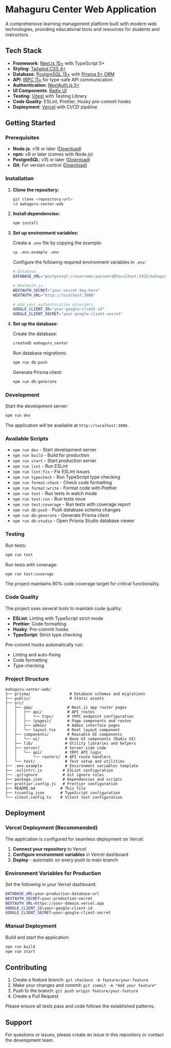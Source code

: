 # Mahaguru Center Web Application

A comprehensive learning management platform built with modern web technologies, providing educational tools and resources for students and instructors.

## Tech Stack

- **Framework**: [Next.js 15+](https://nextjs.org/) with TypeScript 5+
- **Styling**: [Tailwind CSS 4+](https://tailwindcss.com/)
- **Database**: [PostgreSQL 15+](https://postgresql.org/) with [Prisma 5+ ORM](https://www.prisma.io/)
- **API**: [tRPC 11+](https://trpc.io/) for type-safe API communication
- **Authentication**: [NextAuth.js 5+](https://next-auth.js.org/)
- **UI Components**: [Radix UI](https://www.radix-ui.com/)
- **Testing**: [Vitest](https://vitest.dev/) with Testing Library
- **Code Quality**: ESLint, Prettier, Husky pre-commit hooks
- **Deployment**: [Vercel](https://vercel.com/) with CI/CD pipeline

## Getting Started

### Prerequisites

- **Node.js**: v18 or later ([Download](https://nodejs.org/))
- **npm**: v9 or later (comes with Node.js)
- **PostgreSQL**: v15 or later ([Download](https://postgresql.org/download/))
- **Git**: For version control ([Download](https://git-scm.com/))

### Installation

1. **Clone the repository:**
   ```bash
   git clone <repository-url>
   cd mahaguru-center-web
   ```

2. **Install dependencies:**
   ```bash
   npm install
   ```

3. **Set up environment variables:**
   
   Create a `.env` file by copying the example:
   ```bash
   cp .env.example .env
   ```
   
   Configure the following required environment variables in `.env`:
   ```bash
   # Database
   DATABASE_URL="postgresql://username:password@localhost:5432/mahaguru_center"
   
   # NextAuth.js
   NEXTAUTH_SECRET="your-secret-key-here"
   NEXTAUTH_URL="http://localhost:3000"
   
   # Add your authentication providers
   GOOGLE_CLIENT_ID="your-google-client-id"
   GOOGLE_CLIENT_SECRET="your-google-client-secret"
   ```

4. **Set up the database:**
   
   Create the database:
   ```bash
   createdb mahaguru_center
   ```
   
   Run database migrations:
   ```bash
   npm run db:push
   ```
   
   Generate Prisma client:
   ```bash
   npm run db:generate
   ```

### Development

Start the development server:
```bash
npm run dev
```

The application will be available at `http://localhost:3000`.

### Available Scripts

- `npm run dev` - Start development server
- `npm run build` - Build for production
- `npm run start` - Start production server
- `npm run lint` - Run ESLint
- `npm run lint:fix` - Fix ESLint issues
- `npm run typecheck` - Run TypeScript type checking
- `npm run format:check` - Check code formatting
- `npm run format:write` - Format code with Prettier
- `npm run test` - Run tests in watch mode
- `npm run test:run` - Run tests once
- `npm run test:coverage` - Run tests with coverage report
- `npm run db:push` - Push database schema changes
- `npm run db:generate` - Generate Prisma client
- `npm run db:studio` - Open Prisma Studio database viewer

### Testing

Run tests:
```bash
npm run test
```

Run tests with coverage:
```bash
npm run test:coverage
```

The project maintains 80% code coverage target for critical functionality.

### Code Quality

The project uses several tools to maintain code quality:

- **ESLint**: Linting with TypeScript strict mode
- **Prettier**: Code formatting
- **Husky**: Pre-commit hooks
- **TypeScript**: Strict type checking

Pre-commit hooks automatically run:
- Linting and auto-fixing
- Code formatting
- Type checking

### Project Structure

```
mahaguru-center-web/
├── prisma/                 # Database schemas and migrations
├── public/                 # Static assets
├── src/
│   ├── app/               # Next.js app router pages
│   │   ├── api/           # API routes
│   │   │   └── trpc/      # tRPC endpoint configuration
│   │   ├── (pages)/       # Page components and routes
│   │   ├── admin/         # Admin interface pages
│   │   └── layout.tsx     # Root layout component
│   ├── components/        # Reusable UI components
│   │   └── ui/           # Base UI components (Radix UI)
│   ├── lib/              # Utility libraries and helpers
│   ├── server/           # Server-side code
│   │   └── api/          # tRPC API logic
│   │       └── routers/  # API route handlers
│   └── test/             # Test setup and utilities
├── .env.example          # Environment variables template
├── .eslintrc.js         # ESLint configuration
├── .gitignore           # Git ignore rules
├── package.json         # Dependencies and scripts
├── prettier.config.js   # Prettier configuration
├── README.md           # This file
├── tsconfig.json       # TypeScript configuration
└── vitest.config.ts    # Vitest test configuration
```

## Deployment

### Vercel Deployment (Recommended)

The application is configured for seamless deployment on Vercel:

1. **Connect your repository** to Vercel
2. **Configure environment variables** in Vercel dashboard
3. **Deploy** - automatic on every push to main branch

### Environment Variables for Production

Set the following in your Vercel dashboard:

```bash
DATABASE_URL=your-production-database-url
NEXTAUTH_SECRET=your-production-secret
NEXTAUTH_URL=https://your-domain.vercel.app
GOOGLE_CLIENT_ID=your-google-client-id
GOOGLE_CLIENT_SECRET=your-google-client-secret
```

### Manual Deployment

Build and start the application:
```bash
npm run build
npm run start
```

## Contributing

1. Create a feature branch: `git checkout -b feature/your-feature`
2. Make your changes and commit: `git commit -m "Add your feature"`
3. Push to the branch: `git push origin feature/your-feature`
4. Create a Pull Request

Please ensure all tests pass and code follows the established patterns.

## Support

For questions or issues, please create an issue in this repository or contact the development team.
